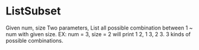 # ListSubset
Given num, size Two parameters, List all possible combination between 1 ~ num with given size.
EX: num = 3, size = 2 will print 1 2, 1 3, 2 3.
3 kinds of possible combinations.
